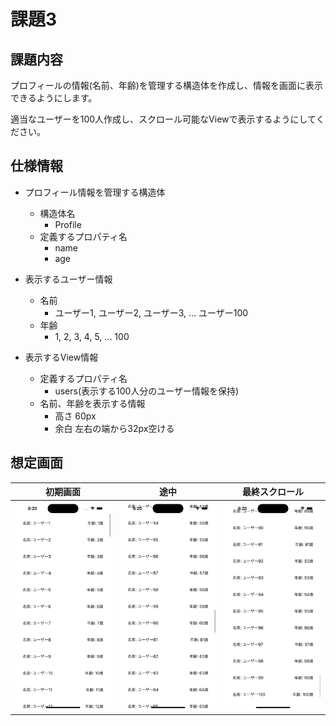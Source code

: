 # 課題3

## 課題内容

プロフィールの情報(名前、年齢)を管理する構造体を作成し、情報を画面に表示できるようにします。

適当なユーザーを100人作成し、スクロール可能なViewで表示するようにしてください。

## 仕様情報

* プロフィール情報を管理する構造体
  * 構造体名
    * Profile
  * 定義するプロパティ名
    * name
    * age

* 表示するユーザー情報
  * 名前
    * ユーザー1, ユーザー2, ユーザー3, ... ユーザー100
  * 年齢
    * 1, 2, 3, 4, 5, ... 100

* 表示するView情報
  * 定義するプロパティ名
    * users(表示する100人分のユーザー情報を保持)
  * 名前、年齢を表示する情報
    * 高さ 60px
    * 余白 左右の端から32px空ける

## 想定画面

初期画面 | 途中 | 最終スクロール
:--: | :--: | :--:
<img src="../Images/Challenge3/Screen1.png" width=100%> | <img src="../Images/Challenge3/Screen2.png" width=100%> | <img src="../Images/Challenge3/Screen3.png" width=100%>